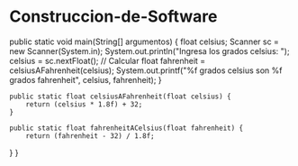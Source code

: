 # Construccion-de-Software
public static void main(String[] argumentos) {
        float celsius;
        Scanner sc = new Scanner(System.in);
        System.out.println("Ingresa los grados celsius: ");
        celsius = sc.nextFloat();
        // Calcular
        float fahrenheit = celsiusAFahrenheit(celsius);
        System.out.printf("%f grados celsius son %f grados fahrenheit", celsius, fahrenheit);
    }

    public static float celsiusAFahrenheit(float celsius) {
        return (celsius * 1.8f) + 32;
    }

    public static float fahrenheitACelsius(float fahrenheit) {
        return (fahrenheit - 32) / 1.8f;
}    }
    
